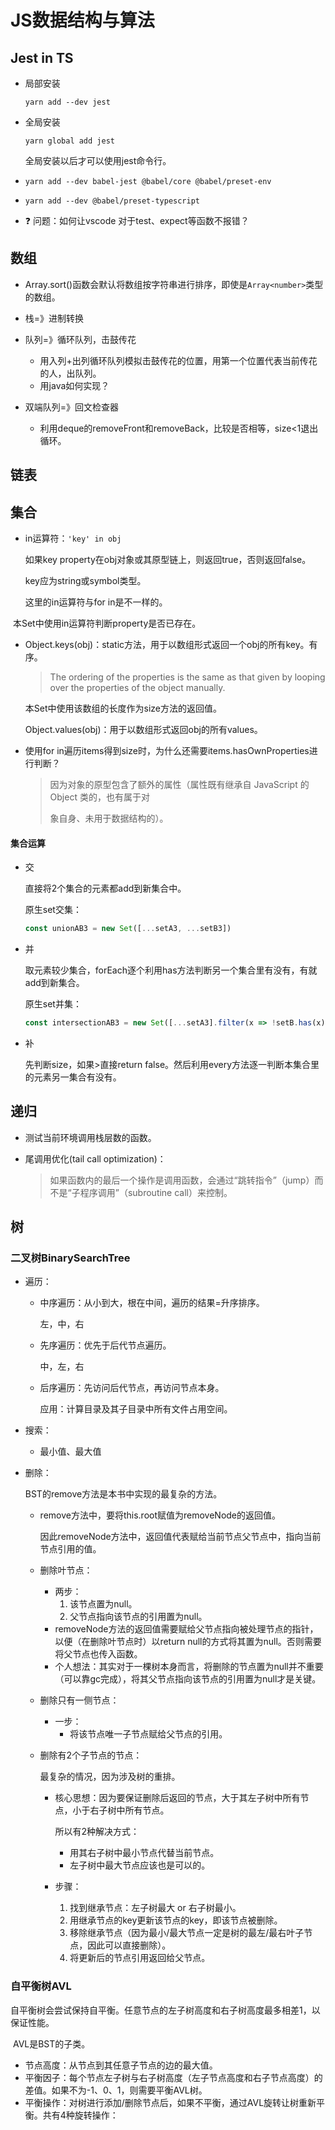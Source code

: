 # JS数据结构与算法

## Jest in TS

* 局部安装

  `yarn add --dev jest`

* 全局安装

  `yarn global add jest`

  全局安装以后才可以使用jest命令行。

* `yarn add --dev babel-jest @babel/core @babel/preset-env`

* `yarn add --dev @babel/preset-typescript`

* :question: 问题：如何让vscode 对于test、expect等函数不报错？

## 数组

* Array.sort()函数会默认将数组按字符串进行排序，即使是`Array<number>`类型的数组。



* 栈=》进制转换
* 队列=》循环队列，击鼓传花
  * 用入列+出列循环队列模拟击鼓传花的位置，用第一个位置代表当前传花的人，出队列。
  * 用java如何实现？
* 双端队列=》回文检查器
  * 利用deque的removeFront和removeBack，比较是否相等，size<1退出循环。



## 链表

## 集合

* in运算符：`'key' in obj`

  如果key property在obj对象或其原型链上，则返回true，否则返回false。

  key应为string或symbol类型。

  这里的in运算符与for in是不一样的。

​		本Set中使用in运算符判断property是否已存在。

* Object.keys(obj)：static方法，用于以数组形式返回一个obj的所有key。有序。

  >The ordering of the properties is the same as that given by looping over the properties of the object manually.

  本Set中使用该数组的长度作为size方法的返回值。

  Object.values(obj)：用于以数组形式返回obj的所有values。

* 使用for in遍历items得到size时，为什么还需要items.hasOwnProperties进行判断？

  >因为对象的原型包含了额外的属性（属性既有继承自 JavaScript 的 Object 类的，也有属于对
  >
  >象自身、未用于数据结构的）。

#### 集合运算

* 交

  直接将2个集合的元素都add到新集合中。

  原生set交集：

  ```js
  const unionAB3 = new Set([...setA3, ...setB3])
  ```

* 并

  取元素较少集合，forEach逐个利用has方法判断另一个集合里有没有，有就add到新集合。

  原生set并集：

  ```js
  const intersectionAB3 = new Set([...setA3].filter(x => !setB.has(x)))
  ```

* 补

  先判断size，如果>直接return false。然后利用every方法逐一判断本集合里的元素另一集合有没有。

## 递归

* 测试当前环境调用栈层数的函数。

* 尾调用优化(tail call optimization)：

  >如果函数内的最后一个操作是调用函数，会通过“跳转指令”（jump）而不是“子程序调用”（subroutine call）来控制。

## 树

### 二叉树BinarySearchTree

* 遍历：

  * 中序遍历：从小到大，根在中间，遍历的结果=升序排序。

    左，中，右

  * 先序遍历：优先于后代节点遍历。

    中，左，右

  * 后序遍历：先访问后代节点，再访问节点本身。

    应用：计算目录及其子目录中所有文件占用空间。

* 搜索：
  * 最小值、最大值

* 删除：

  BST的remove方法是本书中实现的最复杂的方法。

  * remove方法中，要将this.root赋值为removeNode的返回值。

    因此removeNode方法中，返回值代表赋给当前节点父节点中，指向当前节点引用的值。

  * 删除叶节点：

    * 两步：
      1. 该节点置为null。
      2. 父节点指向该节点的引用置为null。
    * removeNode方法的返回值需要赋给父节点指向被处理节点的指针，以便（在删除叶节点时）以return null的方式将其置为null。否则需要将父节点也传入函数。
    * 个人想法：其实对于一棵树本身而言，将删除的节点置为null并不重要（可以靠gc完成），将其父节点指向该节点的引用置为null才是关键。

  * 删除只有一侧节点：

    * 一步：
      * 将该节点唯一子节点赋给父节点的引用。

  * 删除有2个子节点的节点：

    最复杂的情况，因为涉及树的重排。

    * 核心思想：因为要保证删除后返回的节点，大于其左子树中所有节点，小于右子树中所有节点。

      所以有2种解决方式：

      * 用其右子树中最小节点代替当前节点。
      * 左子树中最大节点应该也是可以的。

    * 步骤：
      1. 找到继承节点：左子树最大 or 右子树最小。
      2. 用继承节点的key更新该节点的key，即该节点被删除。
      3. 移除继承节点（因为最小/最大节点一定是树的最左/最右叶子节点，因此可以直接删除）。
      4. 将更新后的节点引用返回给父节点。

### 自平衡树AVL

​	自平衡树会尝试保持自平衡。任意节点的左子树高度和右子树高度最多相差1，以保证性能。

​	AVL是BST的子类。

* 节点高度：从节点到其任意子节点的边的最大值。
* 平衡因子：每个节点左子树与右子树高度（左子节点高度和右子节点高度）的差值。如果不为-1、0、1，则需要平衡AVL树。
* 平衡操作：对树进行添加/删除节点后，如果不平衡，通过AVL旋转让树重新平衡。共有4种旋转操作：